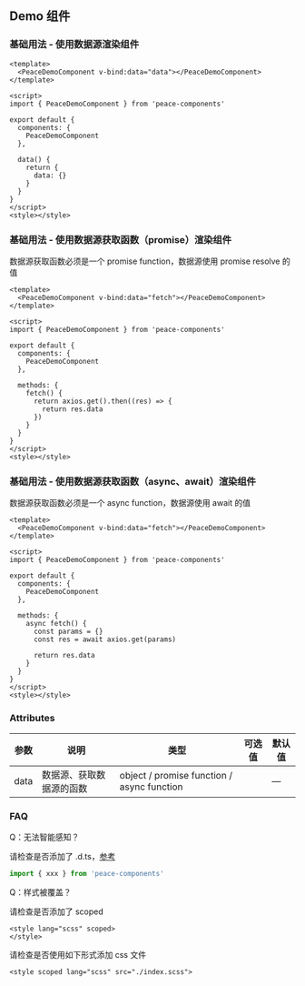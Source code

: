 ## Demo 组件

### 基础用法 - 使用数据源渲染组件

```vue
<template>
  <PeaceDemoComponent v-bind:data="data"></PeaceDemoComponent>
</template>

<script>
import { PeaceDemoComponent } from 'peace-components'

export default {
  components: {
    PeaceDemoComponent
  },

  data() {
    return {
      data: {}
    }
  }
}
</script>
<style></style>
```

### 基础用法 - 使用数据源获取函数（promise）渲染组件

数据源获取函数必须是一个 promise function，数据源使用 promise resolve 的值

```vue
<template>
  <PeaceDemoComponent v-bind:data="fetch"></PeaceDemoComponent>
</template>

<script>
import { PeaceDemoComponent } from 'peace-components'

export default {
  components: {
    PeaceDemoComponent
  },

  methods: {
    fetch() {
      return axios.get().then((res) => {
        return res.data
      })
    }
  }
}
</script>
<style></style>
```

### 基础用法 - 使用数据源获取函数（async、await）渲染组件

数据源获取函数必须是一个 async function，数据源使用 await 的值

```vue
<template>
  <PeaceDemoComponent v-bind:data="fetch"></PeaceDemoComponent>
</template>

<script>
import { PeaceDemoComponent } from 'peace-components'

export default {
  components: {
    PeaceDemoComponent
  },

  methods: {
    async fetch() {
      const params = {}
      const res = await axios.get(params)

      return res.data
    }
  }
}
</script>
<style></style>
```

### Attributes

| 参数 | 说明                     | 类型                                       | 可选值 | 默认值 |
| ---- | ------------------------ | ------------------------------------------ | ------ | ------ |
| data | 数据源、获取数据源的函数 | object / promise function / async function |        | —      |

### FAQ

Q：无法智能感知？

请检查是否添加了 .d.ts，[参考](./../../types/index.d.ts)

```javascript
import { xxx } from 'peace-components'
```

Q：样式被覆盖？

请检查是否添加了 scoped

```Vue
<style lang="scss" scoped>
</style>
```

请检查是否使用如下形式添加 css 文件

```Vue
<style scoped lang="scss" src="./index.scss">
```
